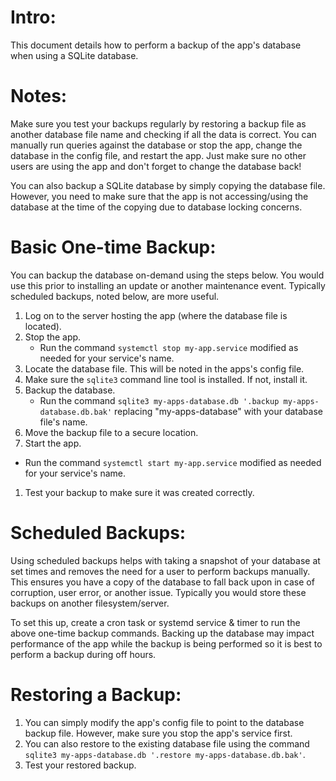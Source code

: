 # Intro:
This document details how to perform a backup of the app's database when using a SQLite database.


# Notes:
Make sure you test your backups regularly by restoring a backup file as another database file name and checking if all the data is correct. You can manually run queries against the database or stop the app, change the database in the config file, and restart the app. Just make sure no other users are using the app and don't forget to change the database back!

You can also backup a SQLite database by simply copying the database file. However, you need to make sure that the app is not accessing/using the database at the time of the copying due to database locking concerns.


# Basic One-time Backup:
You can backup the database on-demand using the steps below. You would use this prior to installing an update or another maintenance event. Typically scheduled backups, noted below, are more useful.

1. Log on to the server hosting the app (where the database file is located).
1. Stop the app.
    - Run the command `systemctl stop my-app.service` modified as needed for your service's name.
1. Locate the database file. This will be noted in the apps's config file.
1. Make sure the `sqlite3` command line tool is installed. If not, install it.
1. Backup the database.
    - Run the command `sqlite3 my-apps-database.db '.backup my-apps-database.db.bak'` replacing "my-apps-database" with your database file's name.
1. Move the backup file to a secure location.
1. Start the app.
  - Run the command `systemctl start my-app.service` modified as needed for your service's name.
1. Test your backup to make sure it was created correctly.


# Scheduled Backups:
Using scheduled backups helps with taking a snapshot of your database at set times and removes the need for a user to perform backups manually. This ensures you have a copy of the database to fall back upon in case of corruption, user error, or another issue. Typically you would store these backups on another filesystem/server.

To set this up, create a cron task or systemd service & timer to run the above one-time backup commands. Backing up the database may impact performance of the app while the backup is being performed so it is best to perform a backup during off hours.


# Restoring a Backup:
1. You can simply modify the app's config file to point to the database backup file. However, make sure you stop the app's service first.
1. You can also restore to the existing database file using the command `sqlite3 my-apps-database.db '.restore my-apps-database.db.bak'`.
1. Test your restored backup.

